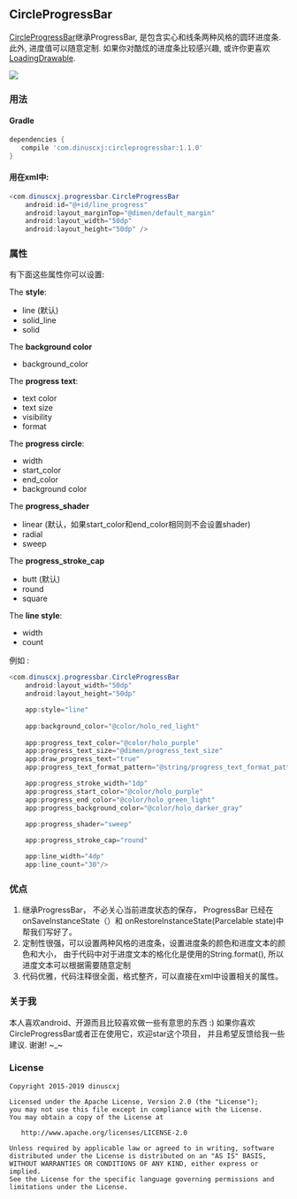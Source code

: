 
## CircleProgressBar
[CircleProgressBar](https://github.com/dinuscxj/CircleProgressBar)继承ProgressBar, 是包含实心和线条两种风格的圆环进度条. 此外, 进度值可以随意定制.
如果你对酷炫的进度条比较感兴趣, 或许你更喜欢 [LoadingDrawable](https://github.com/dinuscxj/LoadingDrawable).

![](https://raw.githubusercontent.com/dinuscxj/CircleProgressBar/master/Preview/CircleProgressBar.gif?width=300)

### 用法

#### Gradle
 ```gradle
 dependencies {
    compile 'com.dinuscxj:circleprogressbar:1.1.0'
 }
 ```

#### 用在xml中:

```java
<com.dinuscxj.progressbar.CircleProgressBar
	android:id="@+id/line_progress"
	android:layout_marginTop="@dimen/default_margin"
	android:layout_width="50dp"
	android:layout_height="50dp" />
```

### 属性
有下面这些属性你可以设置:

The **style**:

* line (默认)
* solid_line
* solid

The **background color**

* background_color

The **progress text**:

* text color
* text size
* visibility
* format

The **progress circle**:

* width
* start_color
* end_color
* background color

The **progress_shader**

* linear (默认，如果start_color和end_color相同则不会设置shader)
* radial
* sweep

The **progress_stroke_cap**

* butt (默认)
* round
* square

The **line style**:

* width
* count

例如 :
```java
<com.dinuscxj.progressbar.CircleProgressBar
	android:layout_width="50dp"
	android:layout_height="50dp"

	app:style="line"
	
	app:background_color="@color/holo_red_light"
	
	app:progress_text_color="@color/holo_purple"
	app:progress_text_size="@dimen/progress_text_size"
	app:draw_progress_text="true"
	app:progress_text_format_pattern="@string/progress_text_format_pattern"

	app:progress_stroke_width="1dp"
	app:progress_start_color="@color/holo_purple"
	app:progress_end_color="@color/holo_green_light"
	app:progress_background_color="@color/holo_darker_gray"

	app:progress_shader="sweep"
    
	app:progress_stroke_cap="round"

	app:line_width="4dp"
	app:line_count="30"/>
```
### 优点
1. 继承ProgressBar， 不必关心当前进度状态的保存， ProgressBar 已经在onSaveInstanceState（）和 onRestoreInstanceState(Parcelable state)中帮我们写好了。
2. 定制性很强，可以设置两种风格的进度条，设置进度条的颜色和进度文本的颜色和大小， 由于代码中对于进度文本的格化化是使用的String.format(), 所以进度文本可以根据需要随意定制
3. 代码优雅，代码注释很全面，格式整齐，可以直接在xml中设置相关的属性。

### 关于我
本人喜欢android、开源而且比较喜欢做一些有意思的东西 :)
如果你喜欢CircleProgressBar或者正在使用它，欢迎star这个项目， 并且希望反馈给我一些建议. 谢谢! ~_~

### License
    Copyright 2015-2019 dinuscxj

    Licensed under the Apache License, Version 2.0 (the "License");
    you may not use this file except in compliance with the License.
    You may obtain a copy of the License at

       http://www.apache.org/licenses/LICENSE-2.0

    Unless required by applicable law or agreed to in writing, software
    distributed under the License is distributed on an "AS IS" BASIS,
    WITHOUT WARRANTIES OR CONDITIONS OF ANY KIND, either express or implied.
    See the License for the specific language governing permissions and
    limitations under the License.
